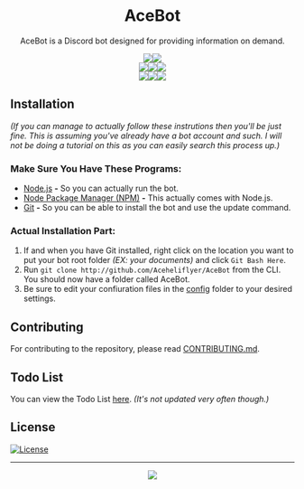 <div align="center">
  <h1 align="center"><strong>AceBot</strong></h1>
  AceBot is a Discord bot designed for providing information on demand.
  <p align="center">
    <a href="http://standardjs.com" title="JavaScript Standard Style"><img src="http://img.shields.io/badge/code_style-standard-blue.svg?style=flat-square"></a><a href="http://github.com/Aceheliflyer/AceBot" title="Code Size"><img src="http://img.shields.io/github/languages/code-size/Aceheliflyer/AceBot.svg?style=flat-square"></a>
    <br />
    <a href="http://nodejs.org/en/download" title="Node Version"><img src="http://img.shields.io/badge/dynamic/json.svg?label=node&colorB=373737&prefix=v&suffix=&query=$.engines.node&uri=http%3A%2F%2Fraw.githubusercontent.com%2FAceheliflyer%2FAceBot%2Fmaster%2Fpackage.json&style=flat-square
"></a><a href="http://github.com/Aceheliflyer/AceBot/commit/master" title="Latest Version"><img src="http://img.shields.io/github/package-json/v/Aceheliflyer/AceBot.svg?colorB=373737&style=flat-square
"></a><a href="http://github.com/Aceheliflyer/AceBot/releases" title="Latest Release"><img src="http://img.shields.io/github/release/Aceheliflyer/AceBot.svg?colorB=373737&style=flat-square"></a>
    <br />
    <a href="http://bithound.io/github/Aceheliflyer/AceBot" title="Code Analysis"><img src="http://img.shields.io/bithound/code/github/Aceheliflyer/AceBot.svg?style=flat-square"></a><a href="http://david-dm.org/Aceheliflyer/AceBot" title="dependencies Analysis"><img src="http://img.shields.io/david/Aceheliflyer/AceBot.svg?style=flat-square"/></a><a href="http://david-dm.org/Aceheliflyer/AceBot?type=dev" title="devDependencies Analysis"><img src="http://img.shields.io/david/dev/Aceheliflyer/AceBot.svg?style=flat-square"/></a>
  </p>
</div>

## Installation

_(If you can manage to actually follow these instrutions then you'll be just fine. This is assuming you've already have a bot account and such. I will not be doing a tutorial on this as you can easily search this process  up.)_

### Make Sure You Have These Programs:

-   [Node.js](http://nodejs.org/en/download/current "Node.js") **-** So you can actually run the bot.
-   [Node Package Manager (NPM)](http://npmjs.com "NPM") **-** This actually comes with Node.js.
-   [Git](http://git-scm.com/download "Git SCM") **-** So you can be able to install the bot and use the update command.

### Actual Installation Part:

1.  If and when you have Git installed, right click on the location you want to put your bot root folder _(EX: your documents)_ and click `Git Bash Here`.
2.  Run `git clone http://github.com/Aceheliflyer/AceBot` from the CLI. You should now have a folder called AceBot.
3.  Be sure to edit your confiuration files in the [config](http://github.com/Aceheliflyer/AceBot/blob/master/config "Configuration") folder to your desired settings.

## Contributing

For contributing to the repository, please read [CONTRIBUTING.md](http://github.com/Aceheliflyer/AceBot/blob/master/CONTRIBUTING.md "Contributing").

## Todo List

You can view the Todo List [here](http://github.com/Aceheliflyer/AceBot/projects/1 "Todo List"). _(It's not updated very often though.)_

## License

[![License](http://img.shields.io/github/license/Aceheliflyer/AceBot.svg?style=flat-square)](http://github.com/Aceheliflyer/AceBot/blob/master/LICENSE "License")

* * *

<p align="center">
  <a href="http://discord.gg/UwvMSAa" title="Discord Guild"><img src="http://discordapp.com/api/guilds/278946297736724501/embed.png?style=banner2"></a>
</p>
